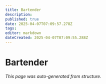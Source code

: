 ```yaml
---
title: Bartender
description: 
published: true
date: 2025-04-07T07:09:57.278Z
tags: 
editor: markdown
dateCreated: 2025-04-07T07:09:55.288Z
---
```


# Bartender

*This page was auto-generated from structure.*